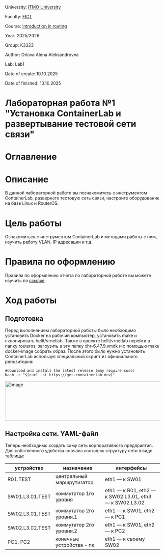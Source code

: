 University: [ITMO University](https://itmo.ru/ru/)

Faculty: [FICT](https://fict.itmo.ru)

Course: [Introduction in routing](https://github.com/itmo-ict-faculty/introduction-in-routing)

Year: 2025/2026

Group: K3323

Author: Orlova Alena Aleksandrovna

Lab: Lab1

Date of create: 10.10.2025

Date of finished: 13.10.2025

# Лабораторная работа №1 "Установка ContainerLab и развертывание тестовой сети связи"
# Оглавление
# Описание
В данной лабораторной работе вы познакомитесь с инструментом ContainerLab, развернете тестовую сеть связи, настроите оборудование на базе Linux и RouterOS.

# Цель работы
Ознакомиться с инструментом ContainerLab и методами работы с ним, изучить работу VLAN, IP адресации и т.д.

# Правила по оформлению
Правила по оформлению отчета по лабораторной работе вы можете изучить по [ссылке](https://itmo-ict-faculty.github.io/introduction-in-routing/education/labs2023_2024/reportdesign/)

# Ход работы
## Подготовка
Перед выполнением лабораторной работы было необходимо установить Docker на рабочий компьютер, установить make и склонировать hellt/vrnetlab. Также в проекте hellt/vrnetlab перейти в папку routeros, загрузить в эту папку chr-6.47.9.vmdk и с помощью make docker-image собрать образ. После этого было нужно установить ContainerLab используя специальный скрипт из официального репозитория:
```
#download and install the latest release (may require sudo)
bash -c "$(curl -sL https://get.containerlab.dev)"
```

<img width="718" height="128" alt="image" src="https://github.com/user-attachments/assets/c102457a-6801-4e26-8c25-91ba601136cb" />

## Настройка сети. YAML-файл

Теперь необходимо создать саму сеть корпоративного предприятия. Для собственного удобства сначала составлю структуру сети в виде таблицы:

| устройство         | назначение | интерфейсы |
|--------------------|----------|----------|
| R01.TEST           | центральный маршрутизатор   | eth1 — к SW01   |
| SW01.L3.01.TEST    | коммутатор 1го уровня   | eth1 — к R01, eth2 — к SW02.L3.01, eth3 — к SW02.L3.02   |
| SW02.L3.01.TEST    | коммутатор 2го уровня.1   | eth1 — к SW01, eth2 — к PC1   |
| SW02.L3.02.TEST    | коммутатор 2го уровня.2   | eth1 — к SW01, eth2 — к PC2   |
| PC1, PC2           | конечные устройства - пк | eth1 — к своему SW02 |

